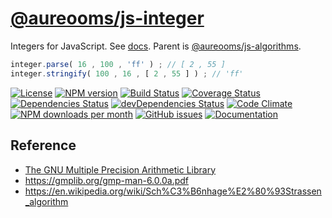 [@aureooms/js-integer](https://aureooms.github.io/js-integer)
==

Integers for JavaScript.
See [docs](https://aureooms.github.io/js-integer).
Parent is [@aureooms/js-algorithms](https://github.com/aureooms/js-integer).

```js
integer.parse( 16 , 100 , 'ff' ) ; // [ 2 , 55 ]
integer.stringify( 100 , 16 , [ 2 , 55 ] ) ; // 'ff'
```

[![License](https://img.shields.io/github/license/aureooms/js-integer.svg?style=flat)](https://raw.githubusercontent.com/aureooms/js-integer/master/LICENSE)
[![NPM version](https://img.shields.io/npm/v/@aureooms/js-integer.svg?style=flat)](https://www.npmjs.org/package/@aureooms/js-integer)
[![Build Status](https://img.shields.io/travis/aureooms/js-integer.svg?style=flat)](https://travis-ci.org/aureooms/js-integer)
[![Coverage Status](https://img.shields.io/coveralls/aureooms/js-integer.svg?style=flat)](https://coveralls.io/r/aureooms/js-integer)
[![Dependencies Status](https://img.shields.io/david/aureooms/js-integer.svg?style=flat)](https://david-dm.org/aureooms/js-integer#info=dependencies)
[![devDependencies Status](https://img.shields.io/david/dev/aureooms/js-integer.svg?style=flat)](https://david-dm.org/aureooms/js-integer#info=devDependencies)
[![Code Climate](https://img.shields.io/codeclimate/github/aureooms/js-integer.svg?style=flat)](https://codeclimate.com/github/aureooms/js-integer)
[![NPM downloads per month](https://img.shields.io/npm/dm/@aureooms/js-integer.svg?style=flat)](https://www.npmjs.org/package/@aureooms/js-integer)
[![GitHub issues](https://img.shields.io/github/issues/aureooms/js-integer.svg?style=flat)](https://github.com/aureooms/js-integer/issues)
[![Documentation](https://aureooms.github.io/js-integer/badge.svg)](https://aureooms.github.io/js-integer/source.html)


## Reference

 - [The GNU Multiple Precision Arithmetic Library](https://gmplib.org/)
 - https://gmplib.org/gmp-man-6.0.0a.pdf
 - https://en.wikipedia.org/wiki/Sch%C3%B6nhage%E2%80%93Strassen_algorithm
